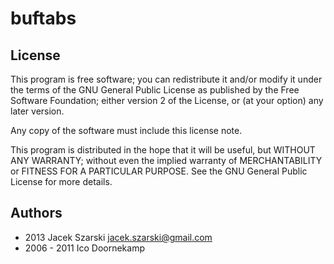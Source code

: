 buftabs
=======

License
-------

This program is free software; you can redistribute it and/or modify it
under the terms of the GNU General Public License as published by the Free
Software Foundation; either version 2 of the License, or (at your option)
any later version.

Any copy of the software must include this license note.

This program is distributed in the hope that it will be useful, but WITHOUT
ANY WARRANTY; without even the implied warranty of MERCHANTABILITY or
FITNESS FOR A PARTICULAR PURPOSE. See the GNU General Public License for
more details.

Authors
-------

  * 2013        Jacek Szarski <jacek.szarski@gmail.com>
  * 2006 - 2011 Ico Doornekamp
